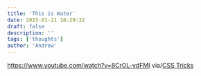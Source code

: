 ```yaml
---
title: 'This is Water'
date: 2015-01-21 16:29:32
draft: false
description: ''
tags: ['thoughts']
author: 'Andrew'
---
```


https://www.youtube.com/watch?v=8CrOL-ydFMI via/[CSS Tricks](http://css-tricks.com/web-devvy-ways-practice-gratitude-empathy/)
